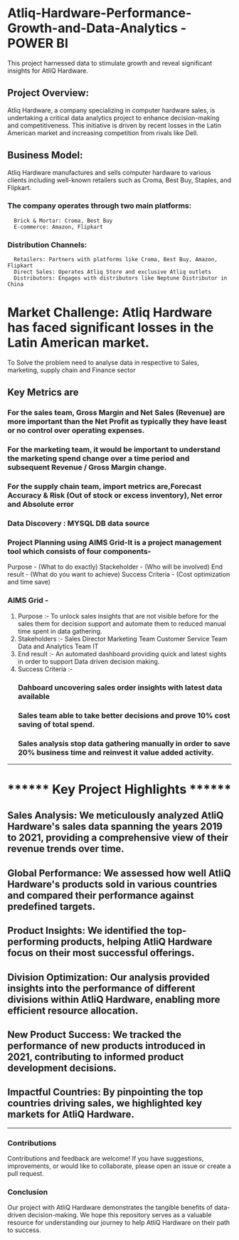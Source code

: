 #  Atliq-Hardware-Performance-Growth-and-Data-Analytics - POWER BI
This project harnessed data to stimulate growth and reveal significant insights for AtliQ Hardware.

## Project Overview:
  Atliq Hardware, a company specializing in computer hardware sales, is undertaking a critical data analytics project to enhance decision-making and competitiveness. 
  This initiative is driven by recent losses in the Latin American market and increasing competition from rivals like Dell.

## Business Model: 
  Atliq Hardware manufactures and sells computer hardware to various clients including well-known retailers such as Croma, Best Buy, Staples, and Flipkart. 
### The company operates through two main platforms:
      Brick & Mortar: Croma, Best Buy
      E-commerce: Amazon, Flipkart
### Distribution Channels:
      Retailers: Partners with platforms like Croma, Best Buy, Amazon, Flipkart
      Direct Sales: Operates Atliq Store and exclusive Atliq outlets
      Distributors: Engages with distributors like Neptune Distributor in China
      
# Market Challenge: Atliq Hardware has faced significant losses in the Latin American market.

To Solve the problem need to analyse data in respective to Sales, marketing, supply chain and Finance sector
## Key Metrics are 
### For the sales team, Gross Margin and Net Sales (Revenue) are more important than the Net Profit as typically they have least or no control over operating expenses.
### For the marketing team, it would be important to understand the marketing spend change over a time period and subsequent Revenue / Gross Margin change.
### For the supply chain team, import metrics are,Forecast Accuracy & Risk (Out of stock or excess inventory), Net error and Absolute error

### Data Discovery :  MYSQL DB data source 
### Project Planning using AIMS Grid-It is a project management tool which consists of four components-
  Purpose - (What to do exactly)
  Stackeholder - (Who will be involved)
  End result - (What do you want to achieve)
  Success Criteria - (Cost optimization and time save)
### AIMS Grid -
1. Purpose :- To unlock sales insights that are not visible before for the sales them for decision support and automate them to reduced manual time spent in data gathering.
2. Stakeholders :-
    Sales Director
    Marketing Team
    Customer Service Team
    Data and Analytics Team
    IT
3. End result :- An automated dashboard providing quick and latest sights in order to support Data driven decision making.
4. Success Criteria :-
    ###   Dahboard uncovering sales order insights with latest data available
    ###   Sales team able to take better decisions and prove 10% cost saving of total spend.
    ###   Sales analysis stop data gathering manually in order to save 20% business time and reinvest it value added activity.
---------------------------------------------------------------------------------------------

#   ****** Key Project Highlights ******
## Sales Analysis: We meticulously analyzed AtliQ Hardware's sales data spanning the years 2019 to 2021, providing a comprehensive view of their revenue trends over time.
## Global Performance: We assessed how well AtliQ Hardware's products sold in various countries and compared their performance against predefined targets.
## Product Insights: We identified the top-performing products, helping AtliQ Hardware focus on their most successful offerings.
## Division Optimization: Our analysis provided insights into the performance of different divisions within AtliQ Hardware, enabling more efficient resource allocation.
## New Product Success: We tracked the performance of new products introduced in 2021, contributing to informed product development decisions.
## Impactful Countries: By pinpointing the top countries driving sales, we highlighted key markets for AtliQ Hardware.

---------------------------------------------------------------------------------------------

### Contributions
Contributions and feedback are welcome! If you have suggestions, improvements, or would like to collaborate, please open an issue or create a pull request.

### Conclusion
Our project with AtliQ Hardware demonstrates the tangible benefits of data-driven decision-making. We hope this repository serves as a valuable resource for understanding our journey to help AtliQ Hardware on their path to success.
      
  
